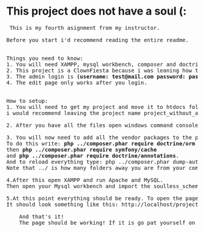 # This project does not have a soul (:
 <pre>
 This is my fourth asignment from my instructor.

Before you start i'd recommend reading the entire readme.


Things you need to know:
1. You will need XAMPP, mysql workbench, composer and doctrine.
2. This project is a ClownFiesta because i was leaning how to use doctrine while making it.
3. The admin login is <b>(username: test@mail.com password: password)</b>
4. The edit page only works after you login.


How to setup:
1. You will need to get my project and move it to htdocs folder,
i would recommend leaving the project name project_without_a_soul.

2. After you have all the files open windows command console or gitbash in your project folder.

3. You will now need to add all the vendor packages to the project.
To do this write: <b>php ../composer.phar require doctrine/orm</b> 
then <b>php ../composer.phar require symfony/cache</b>
and <b>php ../composer.phar require doctrine/annotations</b>.
And to reload everything type: php ../composer.phar dump-autoload .
Note that ../ is how many folders away you are from your composer.phar file.

4.After this open XAMPP and run Apache and MySQL.
Then open your Mysql workbench and import the soulless_scheme.sql.

5.At this point everything should be ready. To open the page you need to go to your localhost/folder name.
It should look something like this: http://localhost/project_without_a_soul/ .

    And that's it!
    The page should be working! If it is go pat yourself on the back you deserve it ;) .
</pre>
